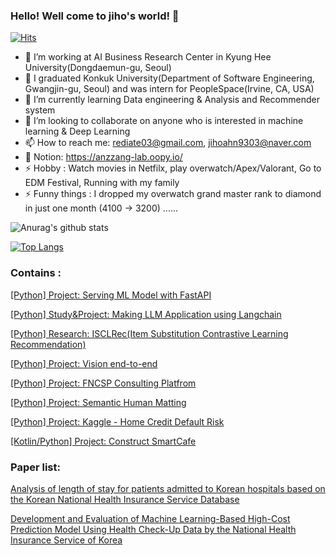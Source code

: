 ### Hello! Well come to jiho's world! 👋

[![Hits](https://hits.seeyoufarm.com/api/count/incr/badge.svg?url=https%3A%2F%2Fgithub.com%2Fjihoahn9303&count_bg=%233D41C8&title_bg=%23555555&icon=greensock.svg&icon_color=%23E7E7E7&title=hits&edge_flat=false)](https://hits.seeyoufarm.com)



- 🔭 I’m working at AI Business Research Center in Kyung Hee University(Dongdaemun-gu, Seoul)
- 🔭 I graduated Konkuk University(Department of Software Engineering, Gwangjin-gu, Seoul) and was intern for PeopleSpace(Irvine, CA, USA)
- 🌱 I’m currently learning Data engineering & Analysis and Recommender system
- 👯 I’m looking to collaborate on anyone who is interested in machine learning & Deep Learning
- 📫 How to reach me: rediate03@gmail.com, jihoahn9303@naver.com
- 🦾 Notion: https://anzzang-lab.oopy.io/
- ⚡ Hobby : Watch movies in Netfilx, play overwatch/Apex/Valorant, Go to EDM Festival, Running with my family
- ⚡ Funny things : I dropped my overwatch grand master rank to diamond in just one month (4100 -> 3200) ......










![Anurag's github stats](https://github-readme-stats.vercel.app/api?username=jihoahn9303&show_icons=true)




[![Top Langs](https://github-readme-stats.vercel.app/api/top-langs/?username=jihoahn9303&layout=compact)](https://github.com/anuraghazra/github-readme-stats)









### Contains :

[[Python] Project: Serving ML Model with FastAPI](https://github.com/jihoahn9303/fastapi-model-serving) 

[[Python] Study&Project: Making LLM Application using Langchain](https://github.com/jihoahn9303/Langchain)

[[Python] Research: ISCLRec(Item Substitution Contrastive Learning Recommendation)](https://github.com/jihoahn9303/lSCLRec)

[[Python] Project: Vision end-to-end](https://github.com/jihoahn9303/Vision_end_to_end)

[[Python] Project: FNCSP Consulting Platfrom](https://github.com/jihoahn9303/FNCSP_Consulting_Platform)

[[Python] Project: Semantic Human Matting](https://github.com/jihoahn9303/Semantic_Human_Matting_Project)

[[Python] Project: Kaggle - Home Credit Default Risk](https://github.com/jihoahn9303/home-credit-default-risk)

[[Kotlin/Python] Project: Construct SmartCafe](https://github.com/jihoahn9303/GraduationProject)



### Paper list:

[Analysis of length of stay for patients admitted to Korean hospitals based on the Korean National Health Insurance Service Database](https://www.sciencedirect.com/science/article/pii/S2352914823000205)

[Development and Evaluation of Machine Learning-Based High-Cost Prediction Model Using Health Check-Up Data by the National Health Insurance Service of Korea](https://www.mdpi.com/1660-4601/19/20/13672)
